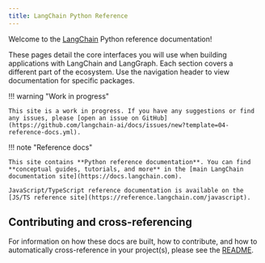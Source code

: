 ```yaml
---
title: LangChain Python Reference
---
```


Welcome to the [LangChain](https://langchain.com) Python reference documentation!

These pages detail the core interfaces you will use when building applications with LangChain and LangGraph. Each section covers a different part of the ecosystem. Use the navigation header to view documentation for specific packages.

!!! warning "Work in progress"

    This site is a work in progress. If you have any suggestions or find any issues, please [open an issue on GitHub](https://github.com/langchain-ai/docs/issues/new?template=04-reference-docs.yml).

!!! note "Reference docs"

    This site contains **Python reference documentation**. You can find **conceptual guides, tutorials, and more** in the [main LangChain documentation site](https://docs.langchain.com).

    JavaScript/TypeScript reference documentation is available on the [JS/TS reference site](https://reference.langchain.com/javascript).

<h2>Contributing and cross-referencing</h2>

For information on how these docs are built, how to contribute, and how to automatically cross-reference in your project(s), please see the [README](https://github.com/langchain-ai/docs/blob/main/reference/python/README.md).

